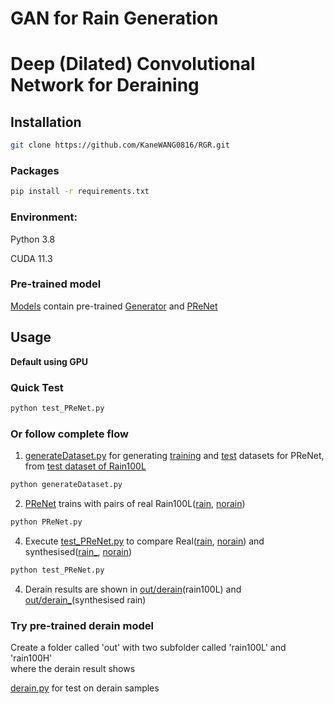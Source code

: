 # GAN for Rain Generation

# Deep (Dilated) Convolutional Network for Deraining

## Installation

```bash
git clone https://github.com/KaneWANG0816/RGR.git
```

### Packages
```bash
pip install -r requirements.txt
```
### Environment:

Python 3.8

CUDA 11.3

### Pre-trained model
[Models](Models) contain pre-trained [Generator](Models/G_state_100.pt) and [PReNet](Models/net_epoch10.pth)

## Usage

<b>Default using GPU</b>

### Quick Test
```bash
python test_PReNet.py
```

### Or follow complete flow
1. [generateDataset.py](generateDataset.py) for generating [training](out/train) and [test](out/test) datasets for PReNet, from [test dataset of Rain100L](rain100L/test)
```bash
python generateDataset.py
```
2. [PReNet](PReNet.py) trains with pairs of real Rain100L([rain](out/train/rain), [norain](out/train/norain))
```bash
python PReNet.py
```
4. Execute [test_PReNet.py](test_PReNet.py) to compare Real([rain](out/test/rain), [norain](out/test/norain)) and synthesised([rain_](out/test/rain_), [norain](out/test/norain))
```bash
python test_PReNet.py
```
4. Derain results are shown in [out/derain](out/derain)(rain100L) and [out/derain_](out/derain_)(synthesised rain)



### Try pre-trained derain model
Create a folder called 'out' with two subfolder called 'rain100L' and 'rain100H'<br>
where the derain result shows<br>

[derain.py](derain.py) for test on derain samples



